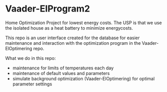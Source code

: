 # Vaader-ElProgram2
Home Optimization Project for lowest energy costs. The USP is that we use the isolated house as a heat battery to minimize energycosts.

This repo is an user interface created for the database for easier maintenance and interaction with the optimization program in the Vaader-ElOptimering repo. 

What we do in this repo:
- maintenance for limits of temperatures each day
- maintenance of default values and parameters
- simulate background optimization (Vaader-ElOptimering) for optimal parameter settings
  
